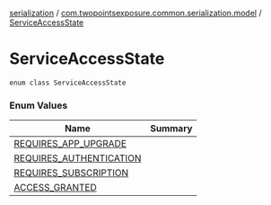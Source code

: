 [serialization](../../index.md) / [com.twopointsexposure.common.serialization.model](../index.md) / [ServiceAccessState](./index.md)

# ServiceAccessState

`enum class ServiceAccessState`

### Enum Values

| Name | Summary |
|---|---|
| [REQUIRES_APP_UPGRADE](-r-e-q-u-i-r-e-s_-a-p-p_-u-p-g-r-a-d-e.md) |  |
| [REQUIRES_AUTHENTICATION](-r-e-q-u-i-r-e-s_-a-u-t-h-e-n-t-i-c-a-t-i-o-n.md) |  |
| [REQUIRES_SUBSCRIPTION](-r-e-q-u-i-r-e-s_-s-u-b-s-c-r-i-p-t-i-o-n.md) |  |
| [ACCESS_GRANTED](-a-c-c-e-s-s_-g-r-a-n-t-e-d.md) |  |
